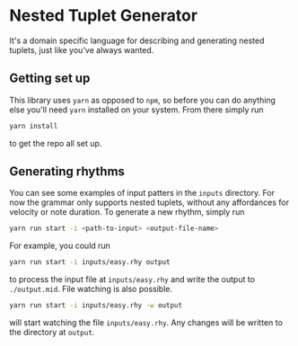 # Nested Tuplet Generator

It's a domain specific language for describing and generating nested tuplets, just like you've always wanted.

## Getting set up

This library uses `yarn` as opposed to `npm`, so before you can do anything else you'll need `yarn` installed on your system. From there simply run

```sh
yarn install
```

to get the repo all set up.

## Generating rhythms

You can see some examples of input patters in the `inputs` directory. For now the grammar only supports nested tuplets, without any affordances for velocity or note duration. To generate a new rhythm, simply run

```sh
yarn run start -i <path-to-input> <output-file-name>
```

For example, you could run

```sh
yarn run start -i inputs/easy.rhy output
```

to process the input file at `inputs/easy.rhy` and write the output to `./output.mid`. File watching is also possible.

```sh
yarn run start -i inputs/easy.rhy -w output
```

will start watching the file `inputs/easy.rhy`. Any changes will be written to the directory at `output`.
